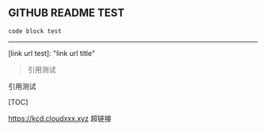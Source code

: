 ## GITHUB README TEST

```
code block test
```

------

[link url test]: 	"link url title"

> 引用测试



引用测试

[TOC]

https://kcd.cloudxxx.xyz 超链接

